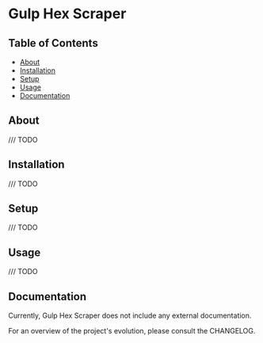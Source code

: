 # Gulp Hex Scraper

## Table of Contents
- [About](#about)
- [Installation](#installation)
- [Setup](#setup)
- [Usage](#usage)
- [Documentation](#documentation)

## About
/// TODO

## Installation
/// TODO

## Setup
/// TODO

## Usage
/// TODO

## Documentation
Currently, Gulp Hex Scraper does not include any external documentation.

For an overview of the project's evolution, please consult the CHANGELOG.
